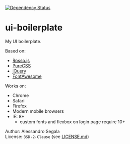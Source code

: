[![Dependency Status](https://david-dm.org/egoalesum/ui-boilerplate.png)](https://david-dm.org/egoalesum/ui-boilerplate)

ui-boilerplate
==============

My UI boilerplate.

Based on:

- [Rosso.js](https://github.com/EgoAleSum/Rosso.js)
- [PureCSS](http://purecss.io/)
- [jQuery](https://jquery.com/)
- [FontAwesome](http://fortawesome.github.io/Font-Awesome/)

Works on:

- Chrome
- Safari
- Firefox
- Modern mobile browsers
- IE: 8+
	- custom fonts and flexbox on login page require 10+

Author: Alessandro Segala<br>
License: `BSD-2-Clause` (see [LICENSE.md](LICENSE.md))

